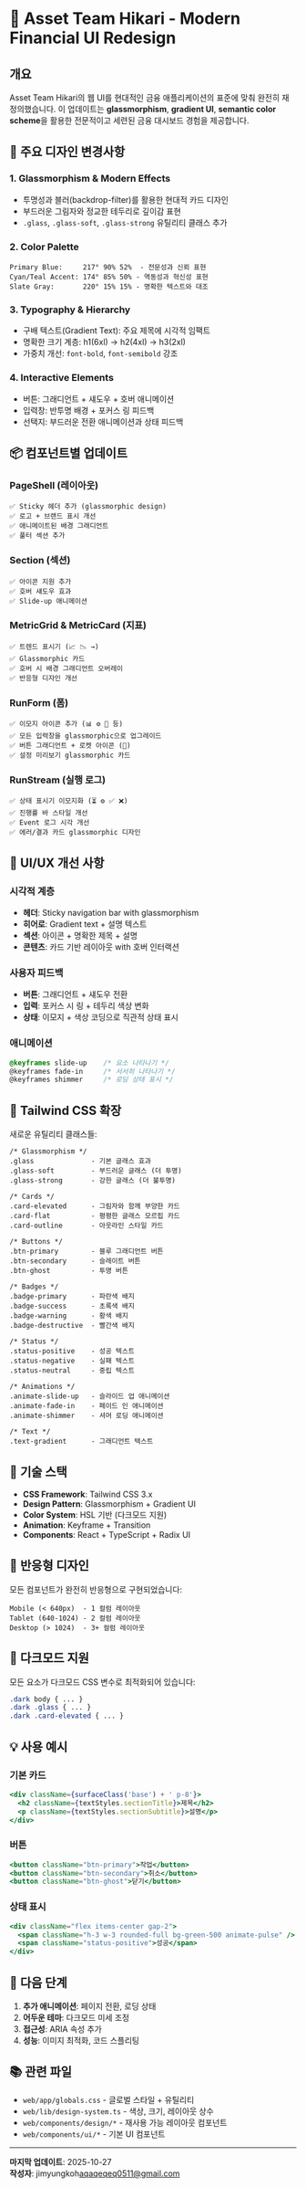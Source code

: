 <!-- ============================================================
Modified: See CHANGELOG.md for complete modification history
Last Updated: 2025-10-27
Modified By: jimyungkoh<aqaqeqeq0511@gmail.com>
============================================================ -->

# 🎨 Asset Team Hikari - Modern Financial UI Redesign

## 개요

Asset Team Hikari의 웹 UI를 현대적인 금융 애플리케이션의 표준에 맞춰 완전히 재정의했습니다. 이 업데이트는 **glassmorphism**, **gradient UI**, **semantic color scheme**을 활용한 전문적이고 세련된 금융 대시보드 경험을 제공합니다.

## 🌟 주요 디자인 변경사항

### 1. **Glassmorphism & Modern Effects**
- 투명성과 블러(backdrop-filter)를 활용한 현대적 카드 디자인
- 부드러운 그림자와 정교한 테두리로 깊이감 표현
- `.glass`, `.glass-soft`, `.glass-strong` 유틸리티 클래스 추가

### 2. **Color Palette**
```
Primary Blue:     217° 90% 52%  - 전문성과 신뢰 표현
Cyan/Teal Accent: 174° 85% 50% - 역동성과 혁신성 표현
Slate Gray:       220° 15% 15% - 명확한 텍스트와 대조
```

### 3. **Typography & Hierarchy**
- 구배 텍스트(Gradient Text): 주요 제목에 시각적 임팩트
- 명확한 크기 계층: h1(6xl) → h2(4xl) → h3(2xl)
- 가중치 개선: `font-bold`, `font-semibold` 강조

### 4. **Interactive Elements**
- 버튼: 그래디언트 + 섀도우 + 호버 애니메이션
- 입력창: 반투명 배경 + 포커스 링 피드백
- 선택지: 부드러운 전환 애니메이션과 상태 피드백

## 📦 컴포넌트별 업데이트

### PageShell (레이아웃)
```
✅ Sticky 헤더 추가 (glassmorphic design)
✅ 로고 + 브랜드 표시 개선
✅ 애니메이트된 배경 그래디언트
✅ 풀터 섹션 추가
```

### Section (섹션)
```
✅ 아이콘 지원 추가
✅ 호버 섀도우 효과
✅ Slide-up 애니메이션
```

### MetricGrid & MetricCard (지표)
```
✅ 트렌드 표시기 (📈 📉 →)
✅ Glassmorphic 카드
✅ 호버 시 배경 그래디언트 오버레이
✅ 반응형 디자인 개선
```

### RunForm (폼)
```
✅ 이모지 아이콘 추가 (📊 ⚙️ 🔧 등)
✅ 모든 입력창을 glassmorphic으로 업그레이드
✅ 버튼 그래디언트 + 로켓 아이콘 (🚀)
✅ 설정 미리보기 glassmorphic 카드
```

### RunStream (실행 로그)
```
✅ 상태 표시기 이모지화 (⏳ ⚙️ ✅ ❌)
✅ 진행률 바 스타일 개선
✅ Event 로그 시각 개선
✅ 에러/결과 카드 glassmorphic 디자인
```

## 🎯 UI/UX 개선 사항

### 시각적 계층
- **헤더**: Sticky navigation bar with glassmorphism
- **히어로**: Gradient text + 설명 텍스트
- **섹션**: 아이콘 + 명확한 제목 + 설명
- **콘텐츠**: 카드 기반 레이아웃 with 호버 인터랙션

### 사용자 피드백
- **버튼**: 그래디언트 + 섀도우 전환
- **입력**: 포커스 시 링 + 테두리 색상 변화
- **상태**: 이모지 + 색상 코딩으로 직관적 상태 표시

### 애니메이션
```css
@keyframes slide-up    /* 요소 나타나기 */
@keyframes fade-in     /* 서서히 나타나기 */
@keyframes shimmer     /* 로딩 상태 표시 */
```

## 🎨 Tailwind CSS 확장

새로운 유틸리티 클래스들:

```tailwind
/* Glassmorphism */
.glass              - 기본 글래스 효과
.glass-soft         - 부드러운 글래스 (더 투명)
.glass-strong       - 강한 글래스 (더 불투명)

/* Cards */
.card-elevated      - 그림자와 함께 부양한 카드
.card-flat          - 평평한 글래스 모르핍 카드
.card-outline       - 아웃라인 스타일 카드

/* Buttons */
.btn-primary        - 블루 그래디언트 버튼
.btn-secondary      - 슬레이트 버튼
.btn-ghost          - 투명 버튼

/* Badges */
.badge-primary      - 파란색 배지
.badge-success      - 초록색 배지
.badge-warning      - 황색 배지
.badge-destructive  - 빨간색 배지

/* Status */
.status-positive    - 성공 텍스트
.status-negative    - 실패 텍스트
.status-neutral     - 중립 텍스트

/* Animations */
.animate-slide-up   - 슬라이드 업 애니메이션
.animate-fade-in    - 페이드 인 애니메이션
.animate-shimmer    - 셔머 로딩 애니메이션

/* Text */
.text-gradient      - 그래디언트 텍스트
```

## 🔧 기술 스택

- **CSS Framework**: Tailwind CSS 3.x
- **Design Pattern**: Glassmorphism + Gradient UI
- **Color System**: HSL 기반 (다크모드 지원)
- **Animation**: Keyframe + Transition
- **Components**: React + TypeScript + Radix UI

## 📱 반응형 디자인

모든 컴포넌트가 완전히 반응형으로 구현되었습니다:

```
Mobile (< 640px)  - 1 컬럼 레이아웃
Tablet (640-1024) - 2 컬럼 레이아웃
Desktop (> 1024)  - 3+ 컬럼 레이아웃
```

## 🌙 다크모드 지원

모든 요소가 다크모드 CSS 변수로 최적화되어 있습니다:

```css
.dark body { ... }
.dark .glass { ... }
.dark .card-elevated { ... }
```

## 💡 사용 예시

### 기본 카드
```jsx
<div className={surfaceClass('base') + ' p-8'}>
  <h2 className={textStyles.sectionTitle}>제목</h2>
  <p className={textStyles.sectionSubtitle}>설명</p>
</div>
```

### 버튼
```jsx
<button className="btn-primary">작업</button>
<button className="btn-secondary">취소</button>
<button className="btn-ghost">닫기</button>
```

### 상태 표시
```jsx
<div className="flex items-center gap-2">
  <span className="h-3 w-3 rounded-full bg-green-500 animate-pulse" />
  <span className="status-positive">성공</span>
</div>
```

## 🎯 다음 단계

1. **추가 애니메이션**: 페이지 전환, 로딩 상태
2. **어두운 테마**: 다크모드 미세 조정
3. **접근성**: ARIA 속성 추가
4. **성능**: 이미지 최적화, 코드 스플리팅

## 📚 관련 파일

- `web/app/globals.css` - 글로벌 스타일 + 유틸리티
- `web/lib/design-system.ts` - 색상, 크기, 레이아웃 상수
- `web/components/design/*` - 재사용 가능 레이아웃 컴포넌트
- `web/components/ui/*` - 기본 UI 컴포넌트

---

**마지막 업데이트**: 2025-10-27  
**작성자**: jimyungkoh<aqaqeqeq0511@gmail.com>
